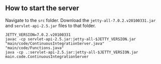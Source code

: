 ## How to start the server

Navigate to the `src` folder. Download the `jetty-all-7.0.2.v20100331.jar` and `servlet-api-2.5.jar` files to that folder.
```
JETTY_VERSION=7.0.2.v20100331
javac -cp servlet-api-2.5.jar:jetty-all-$JETTY_VERSION.jar "main/code/ContinuousIntegrationServer.java" "main/code/Functions.java"
java -cp .:servlet-api-2.5.jar:jetty-all-$JETTY_VERSION.jar main.code.ContinuousIntegrationServer
```